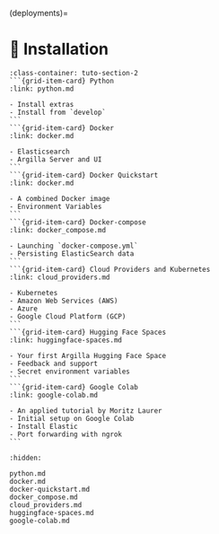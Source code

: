 (deployments)=
# 🔧 Installation

````{grid}  1 1 3 3
:class-container: tuto-section-2
```{grid-item-card} Python
:link: python.md

- Install extras
- Install from `develop`
```
```{grid-item-card} Docker
:link: docker.md

- Elasticsearch
- Argilla Server and UI
```
```{grid-item-card} Docker Quickstart
:link: docker.md

- A combined Docker image
- Environment Variables
```
```{grid-item-card} Docker-compose
:link: docker_compose.md

- Launching `docker-compose.yml`
- Persisting ElasticSearch data
```
```{grid-item-card} Cloud Providers and Kubernetes
:link: cloud_providers.md

- Kubernetes
- Amazon Web Services (AWS)
- Azure
- Google Cloud Platform (GCP)
```
```{grid-item-card} Hugging Face Spaces
:link: huggingface-spaces.md

- Your first Argilla Hugging Face Space
- Feedback and support
- Secret environment variables
```
```{grid-item-card} Google Colab
:link: google-colab.md

- An applied tutorial by Moritz Laurer
- Initial setup on Google Colab
- Install Elastic
- Port forwarding with ngrok
```
````

```{toctree}
:hidden:

python.md
docker.md
docker-quickstart.md
docker_compose.md
cloud_providers.md
huggingface-spaces.md
google-colab.md
```